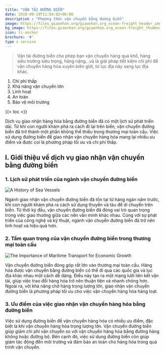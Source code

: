 ```yaml
---
title: "VẬN TẢI ĐƯỜNG BIỂN"
date: 2018-09-29T11:54:02+06:00
description : "Phương thức vận chuyển bằng đường biển"
image: https://files.giaonhan.org/giaonhan.org_ocean-freight_header_img.webp
bg_image: https://files.giaonhan.org/giaonhan.org_ocean-freight_thumbnail.webp
icon: ti-anchor
brochure: '#'
type : service
---
```


>Vận tải đường biển cho phép bạn vận chuyển hàng quá khổ, hàng siêu trường siêu trọng, hàng nặng...và là giải pháp tiết kiệm chi phí để vận chuyển hàng hóa xuyên biên giới, từ lục địa này sang lục địa khác.

1. Chi phí thấp
2. Khả năng vận chuyển lớn
3. Linh hoạt
4. An toàn
5. Bảo vệ môi trường

{{< toc >}}

Dịch vụ giao nhận hàng hóa bằng đường biển đã có một lịch sử phát triển dài. Từ khi con người khám phá ra cách đi lại trên biển, vận chuyển đường biển đã trở thành một phần không thể thiếu trong thương mại toàn cầu. Việc sử dụng đường biển để giao nhận vận chuyển hàng hóa mang lại nhiều ưu điểm và được coi là phương pháp tối ưu và chi phí thấp.

## I. Giới thiệu về dịch vụ giao nhận vận chuyển bằng đường biển

### 1. Lịch sử phát triển của ngành vận chuyển đường biển

![A History of Sea Vessels](https://files.giaonhan.org/giaonhan.org_A-History-of-Sea-Vessels.webp)

Ngành giao nhận vận chuyển đường biển đã tồn tại từ hàng ngàn năm trước, khi con người khám phá ra cách sử dụng thuyền và tàu để di chuyển trên biển. Từ thời kỳ đầu, vận chuyển đường biển đã đóng vai trò quan trọng trong việc giao thương giữa các nền văn minh khác nhau. Cùng với sự phát triển của công nghệ và kỹ thuật, ngành vận chuyển đường biển đã trở nên linh hoạt và hiệu quả hơn.

### 2. Tầm quan trọng của vận chuyển đường biển trong thương mại toàn cầu

![The Importance of Maritime Transport for Economic Growth](https://files.giaonhan.org/giaonhan.org_The-Importance-of-Maritime-Transport-for-Economic-Growth.webp)

Vận chuyển đường biển đóng góp rất lớn vào thương mại toàn cầu. Hàng hóa được vận chuyển bằng đường biển có thể đi qua các quốc gia và lục địa khác nhau một cách dễ dàng. Điều này tạo ra một mạng lưới liên kết vận tải, giúp việc trao đổi hàng hóa trở nên thuận tiện và nhanh chóng hơn. Ngoài ra, với khả năng chở hàng trọng lượng lớn, giao nhận vận chuyển đường biển là phương pháp tối ưu cho việc vận chuyển hàng hóa hàng loạt.

### 3. Ưu điểm của việc giao nhận vận chuyển hàng hóa bằng đường biển

Việc sử dụng đường biển để vận chuyển hàng hóa có nhiều ưu điểm, đặc biệt là khi vận chuyển hàng hóa trọng lượng lớn. Vận chuyển đường biển giúp giảm chi phí vận chuyển so với vận chuyển hàng hóa bằng đường hàng không hoặc đường bộ. Bên cạnh đó, việc sử dụng đường biển còn giúp giảm tác động đến môi trường và đảm bảo an toàn cho hàng hóa trong quá trình vận chuyển.
